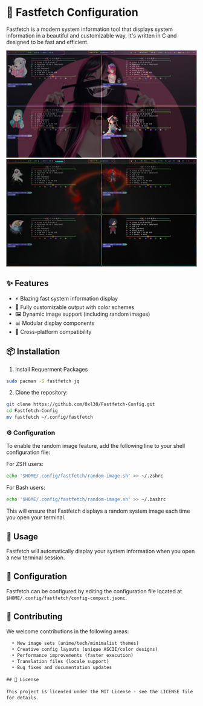 # 🚀 Fastfetch Configuration

Fastfetch is a modern system information tool that displays system information in a beautiful and customizable way. It's written in C and designed to be fast and efficient.

![Fastfetch Preview 1](preview1.png)
![Fastfetch Preview 2](preview2.png)


## ✨ Features

- ⚡ Blazing fast system information display
- 🎨 Fully customizable output with color schemes
- 🖼️ Dynamic image support (including random images)
- 📊 Modular display components
- 📱 Cross-platform compatibility

## 📦 Installation

1. Install Requerment Packages
```bash
sudo pacman -S fastfetch jq
```

2. Clone the repository:
```bash
git clone https://github.com/0xl30/Fastfetch-Config.git
cd Fastfetch-Config
mv fastfetch ~/.config/fastfetch
```

### ⚙️ Configuration

To enable the random image feature, add the following line to your shell configuration file:

For ZSH users:
```bash
echo '$HOME/.config/fastfetch/random-image.sh' >> ~/.zshrc
```

For Bash users:
```bash
echo '$HOME/.config/fastfetch/random-image.sh' >> ~/.bashrc
```

This will ensure that Fastfetch displays a random system image each time you open your terminal.

## 🚀 Usage

Fastfetch will automatically display your system information when you open a new terminal session. 

## 🔧 Configuration

Fastfetch can be configured by editing the configuration file located at `$HOME/.config/fastfetch/config-compact.jsonc`.

## 🤝 Contributing

We welcome contributions in the following areas:

```text
  • New image sets (anime/tech/minimalist themes)
  • Creative config layouts (unique ASCII/color designs)
  • Performance improvements (faster execution)
  • Translation files (locale support)
  • Bug fixes and documentation updates

## 📄 License

This project is licensed under the MIT License - see the LICENSE file for details.
